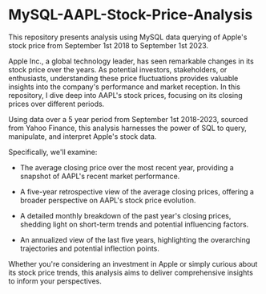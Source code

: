 # MySQL-AAPL-Stock-Price-Analysis
This repository presents analysis using MySQL data querying of Apple's stock price from September 1st 2018 to September 1st 2023. 

Apple Inc., a global technology leader, has seen remarkable changes in its stock price over the years. As potential investors, stakeholders, or enthusiasts, understanding these price fluctuations provides valuable insights into the company's performance and market reception. 
In this repository, I dive deep into AAPL's stock prices, focusing on its closing prices over different periods.

Using data over a 5 year period from September 1st 2018-2023, sourced from Yahoo Finance, this analysis harnesses the power of SQL to query, manipulate, and interpret Apple's stock data. 

Specifically, we'll examine:

- The average closing price over the most recent year, providing a snapshot of AAPL's recent market performance.

- A five-year retrospective view of the average closing prices, offering a broader perspective on AAPL's stock price evolution.

- A detailed monthly breakdown of the past year's closing prices, shedding light on short-term trends and potential influencing factors.

- An annualized view of the last five years, highlighting the overarching trajectories and potential inflection points.

Whether you're considering an investment in Apple or simply curious about its stock price trends, this analysis aims to deliver comprehensive insights to inform your perspectives. 

